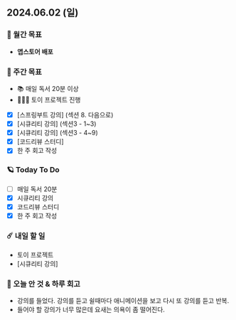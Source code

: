 ## 2024.06.02 (일)

### 🚀 월간 목표

- **앱스토어 배포**
  <br/>

### 💫 주간 목표

- 📚 매일 독서 20분 이상
- 🦹🏻‍♀️ 토이 프로젝트 진행
- [x] [스프링부트 강의] (섹션 8. 다음으로)
- [x] [시큐리티 강의] (섹션3 - 1~3)
- [x] [시큐리티 강의] (섹션3 - 4~9)
- [x] [코드리뷰 스터디]
- [x] 한 주 회고 작성
  <br/>

### 🪐 Today To Do

- [ ] 매일 독서 20분
- [x] 시큐리티 강의
- [x] 코드리뷰 스터디
- [x] 한 주 회고 작성
  <br/>

### ☄️ 내일 할 일

- 토이 프로젝트
- [시큐리티 강의]
  <br/>

### 👾 오늘 안 것 & 하루 회고

- 강의를 들었다. 강의를 듣고 쉴때마다 애니메이션을 보고 다시 또 강의를 듣고 반복.
- 들어야 할 강의가 너무 많은데 요새는 의욕이 좀 떨어진다.
